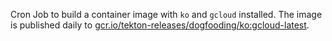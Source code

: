 Cron Job to build a container image with `ko` and `gcloud` installed.
The image is published daily to [gcr.io/tekton-releases/dogfooding/ko:gcloud-latest](gcr.io/tekton-releases/dogfooding/ko:gcloud-latest).
